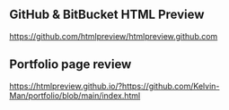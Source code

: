 ## **GitHub & BitBucket HTML Preview**
https://github.com/htmlpreview/htmlpreview.github.com



## **Portfolio page review**
https://htmlpreview.github.io/?https://github.com/Kelvin-Man/portfolio/blob/main/index.html
